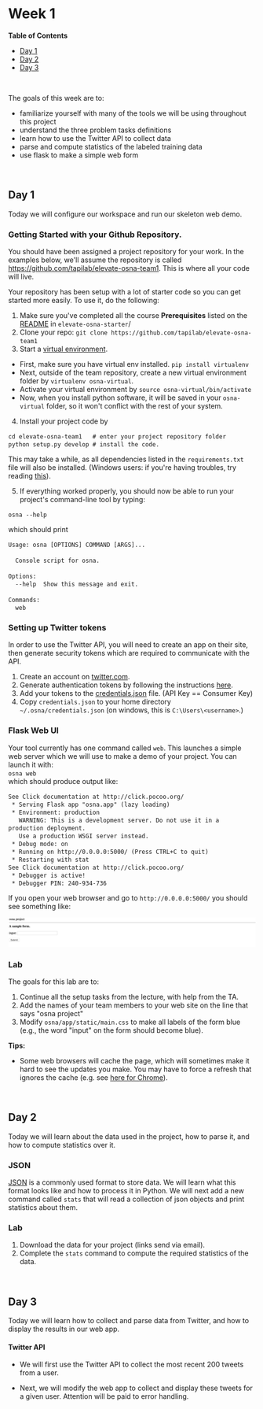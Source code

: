 # Week 1


**Table of Contents**
- [Day 1](#day-1)
- [Day 2](#day-2)
- [Day 3](#day-3)

<br>

The goals of this week are to:

- familiarize yourself with many of the tools we will be using throughout this project
- understand the three problem tasks definitions
- learn how to use the Twitter API to collect data
- parse and compute statistics of the labeled training data
- use flask to make a simple web form

<br>

## Day 1

Today we will configure our workspace and run our skeleton web demo.


### Getting Started with your Github Repository.

You should have been assigned a project repository for your work. In the examples below, we'll assume the repository is called <https://github.com/tapilab/elevate-osna-team1>. This is where all your code will live. 

Your repository has been setup with a lot of starter code so you can get started more easily. To use it, do the following:

1. Make sure you've completed all the course **Prerequisites** listed on the [README](https://github.com/tapilab/elevate-osna-starter) in `elevate-osna-starter`/
2. Clone your repo:  `git clone https://github.com/tapilab/elevate-osna-team1`
3. Start a [virtual environment](https://virtualenv.pypa.io/en/stable/).
  - First, make sure you have virtual env installed. `pip install virtualenv`
  - Next, outside of the team repository, create a new virtual environment folder by `virtualenv osna-virtual`. 
  - Activate your virtual environment by `source osna-virtual/bin/activate`
  - Now, when you install python software, it will be saved in your `osna-virtual` folder, so it won't conflict with the rest of your system.
4. Install your project code by
```
cd elevate-osna-team1   # enter your project repository folder
python setup.py develop # install the code. 
```

This may take a while, as all dependencies listed in the `requirements.txt` file will also be installed. (Windows users: if you're having troubles, try reading [this](http://timmyreilly.azurewebsites.net/python-flask-windows-development-environment-setup/)).

5. If everything worked properly, you should now be able to run your project's command-line tool by typing:  
```
osna --help
```
which should print
```
Usage: osna [OPTIONS] COMMAND [ARGS]...

  Console script for osna.

Options:
  --help  Show this message and exit.

Commands:
  web
```


### Setting up Twitter tokens
In order to use the Twitter API, you will need to create an app on their site, then generate security tokens which are required to communicate with the API.

1. Create an account on [twitter.com](http://twitter.com).
2. Generate authentication tokens by following the instructions [here](https://developer.twitter.com/en/docs/basics/authentication/guides/access-tokens.html).
3. Add your tokens to the [credentials.json](https://raw.githubusercontent.com/tapilab/elevate-osna-starter/master/credentials.json) file. (API Key == Consumer Key)
4. Copy `credentials.json` to your home directory `~/.osna/credentials.json` (on windows, this is `C:\Users\<username>`.)


### Flask Web UI

Your tool currently has one command called `web`. This launches a simple web server which we will use to make a demo of your project. You can launch it with:  
`osna web`  
which should produce output like:
```
See Click documentation at http://click.pocoo.org/
 * Serving Flask app "osna.app" (lazy loading)
 * Environment: production
   WARNING: This is a development server. Do not use it in a production deployment.
   Use a production WSGI server instead.
 * Debug mode: on
 * Running on http://0.0.0.0:5000/ (Press CTRL+C to quit)
 * Restarting with stat
See Click documentation at http://click.pocoo.org/
 * Debugger is active!
 * Debugger PIN: 240-934-736
```

If you open your web browser and go to `http://0.0.0.0:5000/` you should see something like:

![web.png](web.png)



### Lab

The goals for this lab are to:

1. Continue all the setup tasks from the lecture, with help from the TA.
2. Add the names of your team members to your web site on the line that says "osna project"
3. Modify `osna/app/static/main.css` to make all labels of the form blue (e.g., the word "input" on the form should become blue).

**Tips:**
- Some web browsers will cache the page, which will sometimes make it hard to see the updates you make. You may have to force a refresh that ignores the cache (e.g. see [here for Chrome](https://superuser.com/questions/89809/how-to-force-refresh-without-cache-in-google-chrome)).



<br>

## Day 2

Today we will learn about the data used in the project, how to parse it, and how to compute statistics over it.


### JSON

[JSON](https://en.wikipedia.org/wiki/JSON) is a commonly used format to store data. We will learn what this format looks like and how to process it in Python. We will next add a new command called `stats` that will read a collection of json objects and print statistics about them. 

### Lab

1. Download the data for your project (links send via email).
2. Complete the `stats` command to compute the required statistics of the data.

<br>

## Day 3

Today we will learn how to collect and parse data from Twitter, and how to display the results in our web app.


#### Twitter API

- We will first use the Twitter API to collect the most recent 200 tweets from a user. 

- Next, we will modify the web app to collect and display these tweets for a given user. Attention will be paid to error handling.



